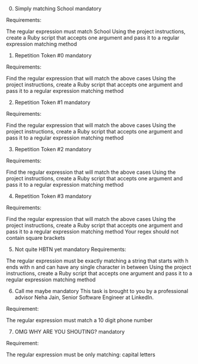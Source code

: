 0. Simply matching School
mandatory


Requirements:

The regular expression must match School
Using the project instructions, create a Ruby script that accepts one argument and pass it to a regular expression matching method

1. Repetition Token #0
mandatory


Requirements:

Find the regular expression that will match the above cases
Using the project instructions, create a Ruby script that accepts one argument and pass it to a regular expression matching method

2. Repetition Token #1
mandatory


Requirements:

Find the regular expression that will match the above cases
Using the project instructions, create a Ruby script that accepts one argument and pass it to a regular expression matching method

3. Repetition Token #2
mandatory


Requirements:

Find the regular expression that will match the above cases
Using the project instructions, create a Ruby script that accepts one argument and pass it to a regular expression matching method

4. Repetition Token #3
mandatory


Requirements:

Find the regular expression that will match the above cases
Using the project instructions, create a Ruby script that accepts one argument and pass it to a regular expression matching method
Your regex should not contain square brackets

5. Not quite HBTN yet
mandatory
Requirements:

The regular expression must be exactly matching a string that starts with h ends with n and can have any single character in between
Using the project instructions, create a Ruby script that accepts one argument and pass it to a regular expression matching method

6. Call me maybe
mandatory
This task is brought to you by a professional advisor Neha Jain, Senior Software Engineer at LinkedIn.

Requirement:

The regular expression must match a 10 digit phone number

7. OMG WHY ARE YOU SHOUTING?
mandatory


Requirement:

The regular expression must be only matching: capital letters
